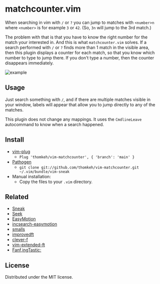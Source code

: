 matchcounter.vim
================

When searching in vim with `/` or `?` you can jump to matches with `<number>n`
where `<number>` is for example `3` or `42`. (So, `3n` will jump to the 3rd match.)

The problem with that is that you have to know the right number for the match your interested in.
And this is what `matchcounter.vim` solves.
If a search performed with `/` or `?` finds more than 1 match in the visible area,
then this plugin displays a counter for each match,
so that you know which number to type to jump there.
If you don't type a number, then the counter disappears immediately.

![example](https://user-images.githubusercontent.com/7741417/114547302-3083da00-9c56-11eb-948c-a61d7d62dd3e.png)

Usage
-----

Just search something with `/`, and if there are multiple matches visible in your window,
labels will appear that allow you to jump directly to any of the matches.

This plugin does not change any mappings.
It uses the `CmdlineLeave` autocommand to know when a search happened.

Install
-------

- [vim-plug](https://github.com/junegunn/vim-plug)
  - `Plug 'thomkeh/vim-matchcounter', { 'branch': 'main' }`
- [Pathogen](https://github.com/tpope/vim-pathogen)
  - `git clone git://github.com/thomkeh/vim-matchcounter.git ~/.vim/bundle/vim-sneak`
- Manual installation:
  - Copy the files to your `.vim` directory.

Related
-------

* [Sneak](http://github.com/justinmk/vim-sneak)
* [Seek](https://github.com/goldfeld/vim-seek)
* [EasyMotion](https://github.com/Lokaltog/vim-easymotion)
* [incsearch-easymotion](https://github.com/haya14busa/incsearch-easymotion.vim)
* [smalls](https://github.com/t9md/vim-smalls)
* [improvedft](https://github.com/chrisbra/improvedft)
* [clever-f](https://github.com/rhysd/clever-f.vim)
* [vim-extended-ft](https://github.com/svermeulen/vim-extended-ft)
* [Fanf,ingTastic;](https://github.com/dahu/vim-fanfingtastic)

License
-------

Distributed under the MIT license.
